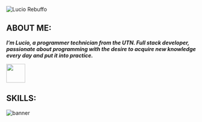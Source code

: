 ![Lucio Rebuffo](https://user-images.githubusercontent.com/23558201/195174749-960b2e28-01c2-4f1c-bece-9107db125aba.jpg)

## ABOUT ME:

***I’m Lucio, a programmer technician from the UTN. Full stack developer, passionate about programming with the desire to acquire new knowledge every day and put it into practice.***

<a href="www.linkedin.com/in/luciorebuffo"><img src="https://user-images.githubusercontent.com/23558201/195188682-7f4c8053-c9ef-479c-b28b-26225f299e5e.png" width="50" heigth="50"></img></a>


## SKILLS:

![banner](https://user-images.githubusercontent.com/23558201/195184122-5152d8d4-a5bf-4ffc-b5bf-f53ad015aba9.png)
